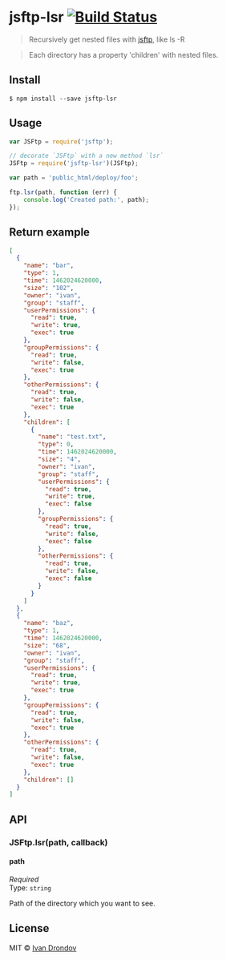 # jsftp-lsr [![Build Status](https://travis-ci.org/firerap/jsftp-lsr.svg?branch=master)](https://travis-ci.org/firerap/jsftp-lsr)

> Recursively get nested files with [jsftp](https://github.com/sergi/jsftp), like ls -R

> Each directory has a property 'children' with nested files.

## Install

```
$ npm install --save jsftp-lsr
```


## Usage

```js
var JSFtp = require('jsftp');

// decorate `JSFtp` with a new method `lsr`
JSFtp = require('jsftp-lsr')(JSFtp);

var path = 'public_html/deploy/foo';

ftp.lsr(path, function (err) {
	console.log('Created path:', path);
});
```

## Return example
```json
[
  {
    "name": "bar",
    "type": 1,
    "time": 1462024620000,
    "size": "102",
    "owner": "ivan",
    "group": "staff",
    "userPermissions": {
      "read": true,
      "write": true,
      "exec": true
    },
    "groupPermissions": {
      "read": true,
      "write": false,
      "exec": true
    },
    "otherPermissions": {
      "read": true,
      "write": false,
      "exec": true
    },
    "children": [
      {
        "name": "test.txt",
        "type": 0,
        "time": 1462024620000,
        "size": "4",
        "owner": "ivan",
        "group": "staff",
        "userPermissions": {
          "read": true,
          "write": true,
          "exec": false
        },
        "groupPermissions": {
          "read": true,
          "write": false,
          "exec": false
        },
        "otherPermissions": {
          "read": true,
          "write": false,
          "exec": false
        }
      }
    ]
  },
  {
    "name": "baz",
    "type": 1,
    "time": 1462024620000,
    "size": "68",
    "owner": "ivan",
    "group": "staff",
    "userPermissions": {
      "read": true,
      "write": true,
      "exec": true
    },
    "groupPermissions": {
      "read": true,
      "write": false,
      "exec": true
    },
    "otherPermissions": {
      "read": true,
      "write": false,
      "exec": true
    },
    "children": []
  }
]
```


## API

### JSFtp.lsr(path, callback)

#### path

*Required*  
Type: `string`

Path of the directory which you want to see.


## License

MIT © [Ivan Drondov](http://github.com/firerap)
